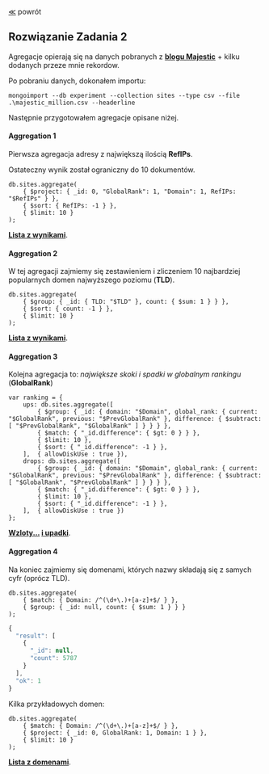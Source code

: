 ﻿[&#8810;](../exercise2.md) powrót

## Rozwiązanie <b>Zadania 2</b>

Agregacje opierają się na danych pobranych z <b>[blogu Majestic](https://blog.majestic.com/development/majestic-million-csv-daily/)</b> + kilku dodanych przeze mnie rekordow.

Po pobraniu danych, dokonałem importu:

	mongoimport --db experiment --collection sites --type csv --file .\majestic_million.csv --headerline
	
Następnie przygotowałem agregacje opisane niżej.

#### Aggregation 1

Pierwsza agregacja adresy z największą ilością <b>RefIPs</b>.

Ostateczny wynik został ograniczny do 10 dokumentów.

	db.sites.aggregate(
		{ $project: { _id: 0, "GlobalRank": 1, "Domain": 1, RefIPs: "$RefIPs" } },
		{ $sort: { RefIPs: -1 } },
		{ $limit: 10 }
	);

<b>[Lista z wynikami](./resources/aggreg_1.json)</b>.

#### Aggregation 2

W tej agregacji zajmiemy się zestawieniem i zliczeniem 10 najbardziej popularnych domen najwyższego poziomu (<b>TLD</b>).

	db.sites.aggregate(
		{ $group: { _id: { TLD: "$TLD" }, count: { $sum: 1 } } },
		{ $sort: { count: -1 } },
		{ $limit: 10 }
	);
	
<b>[Lista z wynikami](./resources/aggreg_2.json)</b>.

#### Aggregation 3

Kolejna agregacja to: <i>największe skoki i spadki w globalnym rankingu</i> (<b>GlobalRank</b>)

	var ranking = {
		ups: db.sites.aggregate([
			{ $group: { _id: { domain: "$Domain", global_rank: { current: "$GlobalRank", previous: "$PrevGlobalRank" }, difference: { $subtract: [ "$PrevGlobalRank", "$GlobalRank" ] } } } },
			{ $match: { "_id.difference": { $gt: 0 } } },
			{ $limit: 10 },
			{ $sort: { "_id.difference": -1 } },
		],	{ allowDiskUse : true }),
		drops: db.sites.aggregate([
			{ $group: { _id: { domain: "$Domain", global_rank: { current: "$GlobalRank", previous: "$PrevGlobalRank" }, difference: { $subtract: [ "$GlobalRank", "$PrevGlobalRank" ] } } } },
			{ $match: { "_id.difference": { $gt: 0 } } },
			{ $limit: 10 },
			{ $sort: { "_id.difference": -1 } },
		],	{ allowDiskUse : true })
	};
	
<b>[Wzloty...](./resources/aggreg_3_ups.json) [i upadki](./resources/aggreg_3_downs.json)</b>.

#### Aggregation 4

Na koniec zajmiemy się domenami, których nazwy składają się z samych cyfr (oprócz TLD).

	db.sites.aggregate(
		{ $match: { Domain: /^(\d+\.)+[a-z]+$/ } },
		{ $group: { _id: null, count: { $sum: 1 } } }
	);
	
```javascript
{
  "result": [
	{
	  "_id": null,
	  "count": 5787
	}
  ],
  "ok": 1
}
```
	
Kilka przykładowych domen:

	db.sites.aggregate(
		{ $match: { Domain: /^(\d+\.)+[a-z]+$/ } },
		{ $project: { _id: 0, GlobalRank: 1, Domain: 1 } },
		{ $limit: 10 }
	);
	
<b>[Lista z domenami](./resources/aggreg_4.json)</b>.
